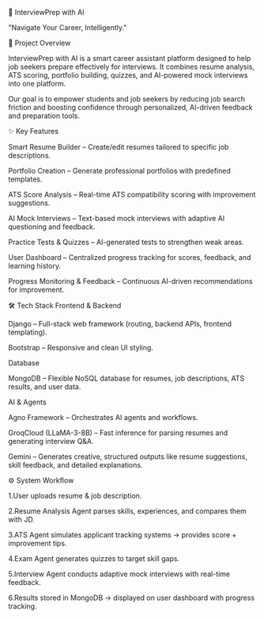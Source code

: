 🚀 InterviewPrep with AI

"Navigate Your Career, Intelligently."

📌 Project Overview

InterviewPrep with AI is a smart career assistant platform designed to help job seekers prepare effectively for interviews. It combines resume analysis, ATS scoring, portfolio building, quizzes, and AI-powered mock interviews into one platform.

Our goal is to empower students and job seekers by reducing job search friction and boosting confidence through personalized, AI-driven feedback and preparation tools.

✨ Key Features

Smart Resume Builder – Create/edit resumes tailored to specific job descriptions.

Portfolio Creation – Generate professional portfolios with predefined templates.

ATS Score Analysis – Real-time ATS compatibility scoring with improvement suggestions.

AI Mock Interviews – Text-based mock interviews with adaptive AI questioning and feedback.

Practice Tests & Quizzes – AI-generated tests to strengthen weak areas.

User Dashboard – Centralized progress tracking for scores, feedback, and learning history.

Progress Monitoring & Feedback – Continuous AI-driven recommendations for improvement.

🛠️ Tech Stack
Frontend & Backend

Django – Full-stack web framework (routing, backend APIs, frontend templating).

Bootstrap – Responsive and clean UI styling.

Database

MongoDB – Flexible NoSQL database for resumes, job descriptions, ATS results, and user data.

AI & Agents

Agno Framework – Orchestrates AI agents and workflows.

GroqCloud (LLaMA-3-8B) – Fast inference for parsing resumes and generating interview Q&A.

Gemini – Generates creative, structured outputs like resume suggestions, skill feedback, and detailed explanations.

 ⚙️ System Workflow

1.User uploads resume & job description.

2.Resume Analysis Agent parses skills, experiences, and compares them with JD.

3.ATS Agent simulates applicant tracking systems → provides score + improvement tips.

4.Exam Agent generates quizzes to target skill gaps.

5.Interview Agent conducts adaptive mock interviews with real-time feedback.

6.Results stored in MongoDB → displayed on user dashboard with progress tracking.
